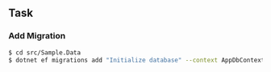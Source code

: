 
## Task

### Add Migration

```bash
$ cd src/Sample.Data
$ dotnet ef migrations add "Initialize database" --context AppDbContext --startup-project ../Sample.App/ --project ../Sample.Data.SqlServer/ --json
```